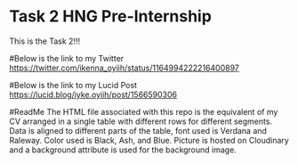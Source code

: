 # Task 2 HNG Pre-Internship
 This is the Task 2!!!

#Below is the link to my Twitter 
https://twitter.com/ikenna_oyiih/status/1164994222216400897

#Below is the link to my Lucid Post
https://lucid.blog/iyke.oyiih/post/1566590306

#ReadMe
The HTML file associated with this repo is the equivalent of my CV arranged in a single table with different rows for different segments. Data is aligned to different parts of the table, font used is Verdana and Raleway. Color used is Black, Ash, and Blue.
Picture is hosted on Cloudinary and a background attribute is used for the background image.